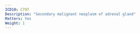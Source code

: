 ```yaml
---
ICD10: C797
Description: "Secondary malignant neoplasm of adrenal gland"
Matters: Yes
Weight: 1
---
```


